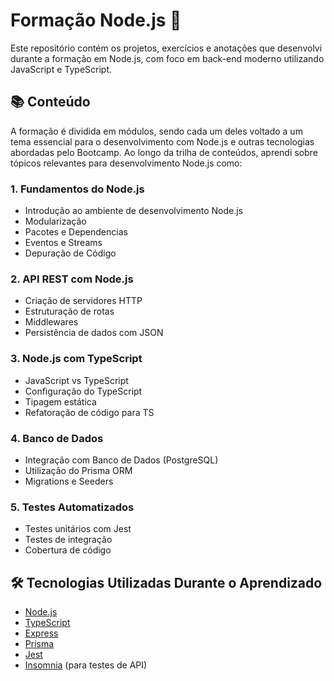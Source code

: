 # Formação Node.js 🚀

Este repositório contém os projetos, exercícios e anotações que desenvolvi durante a formação em Node.js, com foco em back-end moderno utilizando JavaScript e TypeScript.

## 📚 Conteúdo

A formação é dividida em módulos, sendo cada um deles voltado a um tema essencial para o desenvolvimento com Node.js e outras tecnologias abordadas pelo Bootcamp. Ao longo da trilha de conteúdos, aprendi sobre tópicos relevantes para desenvolvimento Node.js como:

### 1. Fundamentos do Node.js
- Introdução ao ambiente de desenvolvimento Node.js
- Modularização
- Pacotes e Dependencias
- Eventos e Streams
- Depuração de Código

### 2. API REST com Node.js

- Criação de servidores HTTP
- Estruturação de rotas
- Middlewares
- Persistência de dados com JSON

### 3. Node.js com TypeScript
- JavaScript vs TypeScript
- Configuração do TypeScript
- Tipagem estática
- Refatoração de código para TS

### 4. Banco de Dados
- Integração com Banco de Dados (PostgreSQL)
- Utilização do Prisma ORM
- Migrations e Seeders

### 5. Testes Automatizados
- Testes unitários com Jest
- Testes de integração
- Cobertura de código

## 🛠️ Tecnologias Utilizadas Durante o Aprendizado

- [Node.js](https://nodejs.org/)
- [TypeScript](https://www.typescriptlang.org/)
- [Express](https://expressjs.com/)
- [Prisma](https://www.prisma.io/)
- [Jest](https://jestjs.io/)
- [Insomnia](https://insomnia.rest/) (para testes de API)

